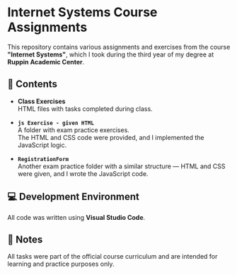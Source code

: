 # Internet Systems Course Assignments

This repository contains various assignments and exercises from the course **"Internet Systems"**, which I took during the third year of my degree at **Ruppin Academic Center**.

## 📁 Contents

- **Class Exercises**  
  HTML files with tasks completed during class.

- **`js Exercise - given HTML`**  
  A folder with exam practice exercises.  
  The HTML and CSS code were provided, and I implemented the JavaScript logic.

- **`RegistrationForm`**  
  Another exam practice folder with a similar structure — HTML and CSS were given, and I wrote the JavaScript code.

## 💻 Development Environment

All code was written using **Visual Studio Code**.

## 📝 Notes

All tasks were part of the official course curriculum and are intended for learning and practice purposes only.
